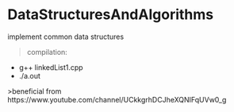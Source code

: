 # DataStructuresAndAlgorithms
implement common data structures
> compilation: 
<ul>
  <li>g++ linkedList1.cpp</li>
  <li>./a.out</li>
</ul>
>beneficial from https://www.youtube.com/channel/UCkkgrhDCJheXQNIFqUVw0_g 
